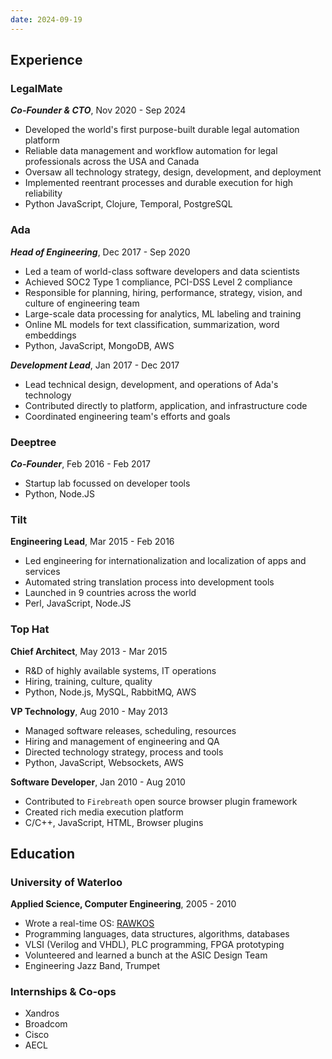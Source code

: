 ```yaml
---
date: 2024-09-19
---
```


## Experience

### LegalMate

___Co-Founder & CTO___, Nov 2020 - Sep 2024

- Developed the world's first purpose-built durable legal automation platform
- Reliable data management and workflow automation for legal professionals across the USA and Canada
- Oversaw all technology strategy, design, development, and deployment
- Implemented reentrant processes and durable execution for high reliability
- Python JavaScript, Clojure, Temporal, PostgreSQL

### Ada

___Head of Engineering___, Dec 2017 - Sep 2020

- Led a team of world-class software developers and data scientists
- Achieved SOC2 Type 1 compliance, PCI-DSS Level 2 compliance
- Responsible for planning, hiring, performance, strategy, vision, and culture of engineering team
- Large-scale data processing for analytics, ML labeling and training
- Online ML models for text classification, summarization, word embeddings
- Python, JavaScript, MongoDB, AWS

___Development Lead___, Jan 2017 - Dec 2017

- Lead technical design, development, and operations of Ada's technology
- Contributed directly to platform, application, and infrastructure code
- Coordinated engineering team's efforts and goals

### Deeptree

___Co-Founder___, Feb 2016 - Feb 2017

- Startup lab focussed on developer tools
- Python, Node.JS

### Tilt

__Engineering Lead__, Mar 2015 - Feb 2016

- Led engineering for internationalization and localization of apps and services
- Automated string translation process into development tools
- Launched in 9 countries across the world
- Perl, JavaScript, Node.JS

### Top Hat

__Chief Architect__, May 2013 - Mar 2015

- R&D of highly available systems, IT operations
- Hiring, training, culture, quality
- Python, Node.js, MySQL, RabbitMQ, AWS

__VP Technology__, Aug 2010 - May 2013

- Managed software releases, scheduling, resources
- Hiring and management of engineering and QA
- Directed technology strategy, process and tools
- Python, JavaScript, Websockets, AWS

__Software Developer__, Jan 2010 - Aug 2010

- Contributed to `Firebreath` open source browser plugin framework
- Created rich media execution platform
- C/C++, JavaScript, HTML, Browser plugins

## Education

### University of Waterloo

__Applied Science, Computer Engineering__, 2005 - 2010

- Wrote a real-time OS: [RAWKOS](https://github.com/amackera/rawkos)
- Programming languages, data structures, algorithms, databases
- VLSI (Verilog and VHDL), PLC programming, FPGA prototyping
- Volunteered and learned a bunch at the ASIC Design Team
- Engineering Jazz Band, Trumpet

### Internships & Co-ops

- Xandros
- Broadcom
- Cisco
- AECL
